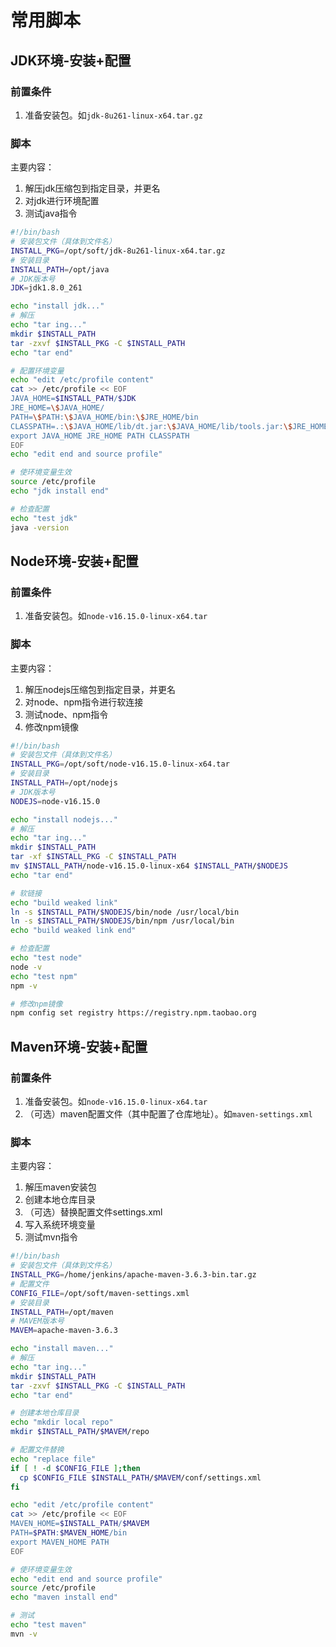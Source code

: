 # 常用脚本

## JDK环境-安装+配置

### 前置条件

1. 准备安装包。如`jdk-8u261-linux-x64.tar.gz`

### 脚本

主要内容：

1. 解压jdk压缩包到指定目录，并更名
2. 对jdk进行环境配置
3. 测试java指令

```sh
#!/bin/bash 
# 安装包文件（具体到文件名）
INSTALL_PKG=/opt/soft/jdk-8u261-linux-x64.tar.gz
# 安装目录
INSTALL_PATH=/opt/java
# JDK版本号
JDK=jdk1.8.0_261

echo "install jdk..."
# 解压
echo "tar ing..."
mkdir $INSTALL_PATH
tar -zxvf $INSTALL_PKG -C $INSTALL_PATH
echo "tar end"

# 配置环境变量
echo "edit /etc/profile content"
cat >> /etc/profile << EOF
JAVA_HOME=$INSTALL_PATH/$JDK
JRE_HOME=\$JAVA_HOME/
PATH=\$PATH:\$JAVA_HOME/bin:\$JRE_HOME/bin
CLASSPATH=.:\$JAVA_HOME/lib/dt.jar:\$JAVA_HOME/lib/tools.jar:\$JRE_HOME/lib
export JAVA_HOME JRE_HOME PATH CLASSPATH
EOF
echo "edit end and source profile"

# 使环境变量生效
source /etc/profile
echo "jdk install end"

# 检查配置
echo "test jdk"
java -version
```

## Node环境-安装+配置

### 前置条件

1. 准备安装包。如`node-v16.15.0-linux-x64.tar`

### 脚本

主要内容：

1. 解压nodejs压缩包到指定目录，并更名
2. 对node、npm指令进行软连接
3. 测试node、npm指令
4. 修改npm镜像

```sh
#!/bin/bash 
# 安装包文件（具体到文件名）
INSTALL_PKG=/opt/soft/node-v16.15.0-linux-x64.tar
# 安装目录
INSTALL_PATH=/opt/nodejs
# JDK版本号
NODEJS=node-v16.15.0

echo "install nodejs..."
# 解压
echo "tar ing..."
mkdir $INSTALL_PATH
tar -xf $INSTALL_PKG -C $INSTALL_PATH
mv $INSTALL_PATH/node-v16.15.0-linux-x64 $INSTALL_PATH/$NODEJS
echo "tar end"

# 软链接
echo "build weaked link"
ln -s $INSTALL_PATH/$NODEJS/bin/node /usr/local/bin
ln -s $INSTALL_PATH/$NODEJS/bin/npm /usr/local/bin
echo "build weaked link end"

# 检查配置
echo "test node"
node -v
echo "test npm"
npm -v

# 修改npm镜像
npm config set registry https://registry.npm.taobao.org
```

## Maven环境-安装+配置

### 前置条件

1. 准备安装包。如`node-v16.15.0-linux-x64.tar`
2. （可选）maven配置文件（其中配置了仓库地址）。如`maven-settings.xml`

### 脚本

主要内容：

1. 解压maven安装包
2. 创建本地仓库目录
3. （可选）替换配置文件settings.xml
4. 写入系统环境变量
5. 测试mvn指令

```sh
#!/bin/bash 
# 安装包文件（具体到文件名）
INSTALL_PKG=/home/jenkins/apache-maven-3.6.3-bin.tar.gz
# 配置文件
CONFIG_FILE=/opt/soft/maven-settings.xml
# 安装目录
INSTALL_PATH=/opt/maven
# MAVEM版本号
MAVEM=apache-maven-3.6.3

echo "install maven..."
# 解压
echo "tar ing..."
mkdir $INSTALL_PATH
tar -zxvf $INSTALL_PKG -C $INSTALL_PATH
echo "tar end"

# 创建本地仓库目录
echo "mkdir local repo"
mkdir $INSTALL_PATH/$MAVEM/repo

# 配置文件替换
echo "replace file"
if [ ! -d $CONFIG_FILE ];then
  cp $CONFIG_FILE $INSTALL_PATH/$MAVEM/conf/settings.xml
fi

echo "edit /etc/profile content"
cat >> /etc/profile << EOF
MAVEN_HOME=$INSTALL_PATH/$MAVEM
PATH=$PATH:$MAVEN_HOME/bin
export MAVEN_HOME PATH
EOF

# 使环境变量生效
echo "edit end and source profile"
source /etc/profile
echo "maven install end"

# 测试
echo "test maven"
mvn -v
```
